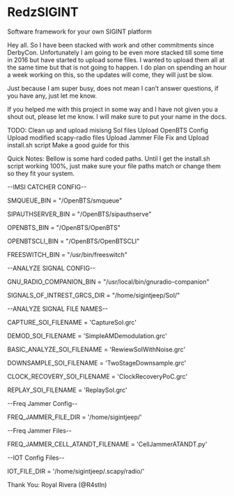 # RedzSIGINT
Software framework for your own SIGINT platform 

Hey all. So I have been stacked with work and other commitments since DerbyCon. Unfortunately I am going to be even more stacked till some time in 2016 but have started to upload some files. I wanted to upload them all at the same time but that is not going to happen. I do plan on spending an hour a week working on this, so the updates will come, they will just be slow. 

Just because I am super busy, does not mean I can’t answer questions, if you have any, just let me know. 

If you helped me with this project in some way and I have not given you a shout out, please let me know. I will make sure to put your name in the docs. 

TODO:
Clean up and upload misisng SoI files
Upload OpenBTS Config
Upload modified scapy-radio files
Upload Jammer File
Fix and Upload install.sh script
Make a good guide for this

Quick Notes:
Bellow is some hard coded paths. Until I get the install.sh script working 100%, just make sure your file paths match or change them so they fit your system.


--IMSI CATCHER CONFIG--

SMQUEUE_BIN = "/OpenBTS/smqueue"

SIPAUTHSERVER_BIN = "/OpenBTS/sipauthserve"

OPENBTS_BIN = "/OpenBTS/OpenBTS"

OPENBTSCLI_BIN = "/OpenBTS/OpenBTSCLI"

FREESWITCH_BIN = "/usr/bin/freeswitch"


--ANALYZE SIGNAL CONFIG--

GNU_RADIO_COMPANION_BIN = "/usr/local/bin/gnuradio-companion"

SIGNALS_OF_INTREST_GRCS_DIR = "/home/sigintjeep/SoI/"


--ANALYZE SIGNAL FILE NAMES--

CAPTURE_SOI_FILENAME = 'CaptureSoI.grc'

DEMOD_SOI_FILENAME = 'SimpleAMDemodulation.grc'

BASIC_ANALYZE_SOI_FILENAME = 'RewiewSoIWithNoise.grc'

DOWNSAMPLE_SOI_FILENAME = 'TwoStageDownsample.grc'

CLOCK_RECOVERY_SOI_FILENAME = 'ClockRecoveryPoC.grc'

REPLAY_SOI_FILENAME = 'ReplaySoI.grc'


--Freq Jammer Config--

FREQ_JAMMER_FILE_DIR = '/home/sigintjeep/'

--Freq Jammer Files--

FREQ_JAMMER_CELL_ATANDT_FILENAME = 'CellJammerATANDT.py'


--IOT Config Files--

IOT_FILE_DIR = '/home/sigintjeep/.scapy/radio/'

Thank You:
Royal Rivera (@R4stln) 
